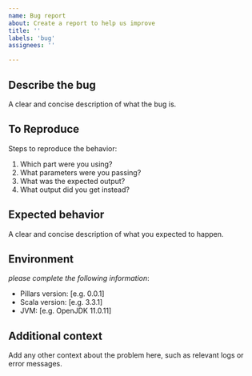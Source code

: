 ```yaml
---
name: Bug report
about: Create a report to help us improve
title: ''
labels: 'bug'
assignees: ''

---
```


## Describe the bug
A clear and concise description of what the bug is.

## To Reproduce
Steps to reproduce the behavior:
1. Which part were you using?
2. What parameters were you passing?
3. What was the expected output?
4. What output did you get instead?

## Expected behavior
A clear and concise description of what you expected to happen.

## Environment
_please complete the following information_:
- Pillars version: [e.g. 0.0.1]
- Scala version: [e.g. 3.3.1]
- JVM: [e.g. OpenJDK 11.0.11]

## Additional context
Add any other context about the problem here, such as relevant logs or error messages.
